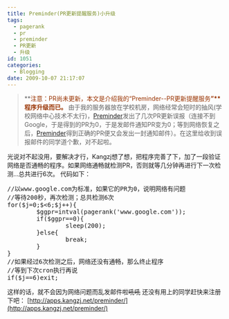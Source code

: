 ```yaml
---
title: Preminder(PR更新提醒服务)小升级
tags:
  - pagerank
  - pr
  - preminder
  - PR更新
  - 升级
id: 1051
categories:
  - Blogging
date: 2009-10-07 21:17:07
---
```


> **<span style="color: #993300;">注意：PR尚未更新，本文是介绍我的“Preminder--PR更新提醒服务<strong><span style="color: #993300;">”</span>**程序升级而已。 </span></strong>
由于我的服务器放在学校机房，网络经常会短时的抽风(学校网络中心技术不太行)，[Preminder](http://apps.kangzj.net/preminder/)发出了几次PR更新误报（连接不到Google，于是得到的PR为0，于是发邮件通知PR变为0；等到网络恢复之后，[Preminder](http://apps.kangzj.net/preminder/)得到正确的PR便又会发出一封通知邮件）。在这里给收到误报邮件的同学道个歉，对不起啦。

光说对不起没用，要解决才行，Kangzj想了想，把程序完善了下，加了一段验证网络是否通畅的程序。如果网络通畅就检测PR，否则就等几分钟再进行下一次检测…总共进行6次。
代码如下：
<!--more-->
<pre lang="php">//以www.google.com为标准，如果它的PR为0，说明网络有问题
//等待200秒，再次检测；总共检测6次
for($j=0;$&lt;6;$j++){
        $ggpr=intval(pagerank('www.google.com'));
        if($ggpr==0){
                sleep(200);
        }else{
                break;
        }
}
//如果经过6次检测之后，网络还没有通畅，那么终止程序
//等到下次cron执行再说
if($j==6)exit;</pre>
这样的话，就不会因为网络问题而乱发邮件啦~~吼吼~~ 还没有用上的同学赶快来注册下吧：
[http://apps.kangzj.net/preminder/](http://apps.kangzj.net/preminder/)